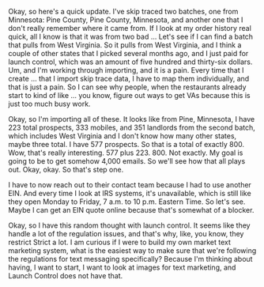 Okay, so here's a quick update. I've skip traced two batches, one from Minnesota: Pine County, Pine County, Minnesota, and another one that I don't really remember where it came from. If I look at my order history real quick, all I know is that it was from two bad ... Let's see if I can find a batch that pulls from West Virginia. So it pulls from West Virginia, and I think a couple of other states that I picked several months ago, and I just paid for launch control, which was an amount of five hundred and thirty-six dollars. Um, and I'm working through importing, and it is a pain. Every time that I create ... that I import skip trace data, I have to map them individually, and that is just a pain. So I can see why people, when the restaurants already start to kind of like ... you know, figure out ways to get VAs because this is just too much busy work.

Okay, so I'm importing all of these. It looks like from Pine, Minnesota, I have 223 total prospects, 333 mobiles, and 351 landlords from the second batch, which includes West Virginia and I don't know how many other states, maybe three total. I have 577 prospects. So that is a total of exactly 800. Wow, that's really interesting. 577 plus 223. 800. Not exactly. My goal is going to be to get somehow 4,000 emails. So we'll see how that all plays out. Okay, okay. So that's step one.

I have to now reach out to their contact team because I had to use another EIN. And every time I look at IRS systems, it's unavailable, which is still like they open Monday to Friday, 7 a.m. to 10 p.m. Eastern Time. So let's see. Maybe I can get an EIN quote online because that's somewhat of a blocker.

Okay, so I have this random thought with launch control. It seems like they handle a lot of the regulation issues, and that's why, like, you know, they restrict Strict a lot. I am curious if I were to build my own market text marketing system, what is the easiest way to make sure that we're following the regulations for text messaging specifically? Because I'm thinking about having, I want to start, I want to look at images for text marketing, and Launch Control does not have that.

